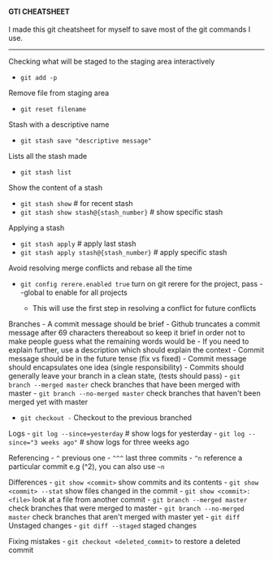 #### GTI CHEATSHEET

I made this git cheatsheet for myself to save most of the git commands I use.

***

Checking what will be staged to the staging area interactively
* `git add -p`

Remove file from staging area
* `git reset filename`

Stash with a descriptive name
* `git stash save "descriptive message"`

Lists all the stash made
* `git stash list`

Show the content of a stash
* `git stash show`  # for recent stash
* `git stash show stash@{stash_number}`  # show specific stash

Applying a stash
* `git stash apply`  # apply last stash
* `git stash apply stash@{stash_number}`   # apply specific stash

Avoid resolving merge conflicts and rebase all the time
* `git config rerere.enabled true` turn on git rerere for the project, pass --global to enable for all projects

    - This will use the first step in resolving a conflict for future conflicts

Branches
    - A commit message should be brief
    - Github truncates a commit message after 69 characters thereabout so keep it brief in order not to make people guess what the remaining words would be
    - If you need to explain further, use a description which should explain the context
    - Commit message should be in the future tense (fix vs fixed)
    - Commit message should encapsulates one idea (single responsibility)
    - Commits should generally leave your branch in a clean state, (tests should pass)
    - `git branch --merged master` check branches that have been merged with master
    - `git branch --no-merged master` check branches that haven't been merged yet with master

* `git checkout -`  Checkout to the previous branched


Logs
    - `git log --since=yesterday`  # show logs for yesterday
    - `git log --since="3 weeks ago"`   # show logs for three weeks ago


Referencing
    - `^` previous one
    - `^^^` last three commits
    - `^n` reference a particular commit e.g (^2), you can also use `~n`


Differences
    - `git show <commit>` show commits and its contents
    - `git show <commit> --stat` show files changed in the commit
    - `git show <commit>:<file>` look at a file from another commit
    - `git branch --merged master` check branches that were merged to master
    - `git branch --no-merged master` check branches that aren't merged with master yet
    - `git diff` Unstaged changes
    - `git diff --staged` staged changes


Fixing mistakes
    - `git checkout <deleted_commit>` to restore a deleted commit